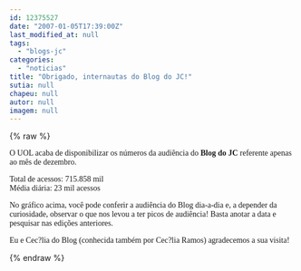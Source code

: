 ```yaml
---
id: 12375527
date: "2007-01-05T17:39:00Z"
last_modified_at: null
tags:
  - "blogs-jc"
categories:
  - "noticias"
title: "Obrigado, internautas do Blog do JC!"
sutia: null
chapeu: null
autor: null
imagem: null
---
```

{% raw %}
<p><P><FONT face=Verdana>O UOL acaba de disponibilizar os números da audiência do <STRONG>Blog do JC</STRONG> referente&nbsp;apenas ao mês de dezembro.</FONT></P></p>
<p><P><FONT face=Verdana>Total de acessos:&nbsp;715.858 mil<BR></FONT><FONT face=Verdana>Média diária: 23 mil acessos</FONT></P></p>
<p><P><FONT face=Verdana>No gráfico acima, você pode conferir a audiência do Blog dia-a-dia e, a depender da curiosidade, observar o que nos levou a ter&nbsp;picos de audiência! </FONT><FONT face=Verdana>Basta anotar&nbsp;a data e pesquisar nas edições anteriores.</FONT></P></p>
<p><P><FONT face=Verdana>Eu e Cec?lia do Blog (conhecida também por Cec?lia Ramos) agradecemos a sua visita!</FONT></P> </p>
{% endraw %}